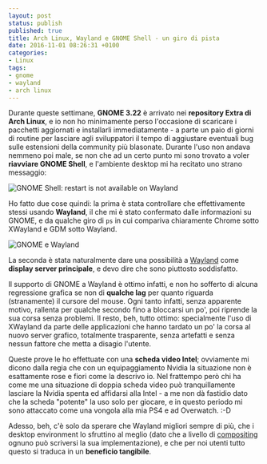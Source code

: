 ```yaml
---
layout: post
status: publish
published: true
title: Arch Linux, Wayland e GNOME Shell - un giro di pista
date: 2016-11-01 08:26:31 +0100
categories:
- Linux
tags:
- gnome
- wayland
- arch linux
---
```


Durante queste settimane, **GNOME 3.22** è arrivato nei **repository Extra di Arch Linux**, e io non ho minimamente perso l'occasione di scaricare i pacchetti aggiornati e installarli immediatamente - a parte un paio di giorni di routine per lasciare agli sviluppatori il tempo di aggiustare eventuali bug sulle estensioni della community più blasonate. Durante l'uso non andava nemmeno poi male, se non che ad un certo punto mi sono trovato a voler **riavviare GNOME Shell**, e l'ambiente desktop mi ha recitato uno strano messaggio:

![GNOME Shell: restart is not available on Wayland](https://gitlab.com/dottorblaster/blog-images/raw/master/images/gnome_wayland_restart.png)

Ho fatto due cose quindi: la prima è stata controllare che effettivamente stessi usando **Wayland**, il che mi è stato confermato dalle informazioni su GNOME, e da qualche giro di `ps` in cui compariva chiaramente Chrome sotto XWayland e GDM sotto Wayland.

![GNOME e Wayland](https://gitlab.com/dottorblaster/blog-images/raw/master/images/screen_gnome_wayland.png)

La seconda è stata naturalmente dare una possibilità a [Wayland](https://en.wikipedia.org/wiki/Wayland_(display_server_protocol)) come **display server principale**, e devo dire che sono piuttosto soddisfatto.

Il supporto di GNOME a Wayland è ottimo infatti, e non ho sofferto di alcuna regressione grafica se non di **qualche lag** per quanto riguarda (stranamente) il cursore del mouse. Ogni tanto infatti, senza apparente motivo, rallenta per qualche secondo fino a bloccarsi un po', poi riprende la sua corsa senza problemi. Il resto, beh, tutto ottimo: specialmente l'uso di XWayland da parte delle applicazioni che hanno tardato un po' la corsa al nuovo server grafico, totalmente trasparente, senza artefatti e senza nessun fattore che metta a disagio l'utente.

Queste prove le ho effettuate con una **scheda video Intel**; ovviamente mi dicono dalla regia che con un equipaggiamento Nvidia la situazione non è esattamente rose e fiori come la descrivo io. Nel frattempo però chi ha come me una situazione di doppia scheda video può tranquillamente lasciare la Nvidia spenta ed affidarsi alla Intel - a me non dà fastidio dato che la scheda "potente" la uso solo per giocare, e in questo periodo mi sono attaccato come una vongola alla mia PS4 e ad Overwatch. :-D

Adesso, beh, c'è solo da sperare che Wayland migliori sempre di più, che i desktop environment lo sfruttino al meglio (dato che a livello di [compositing](https://it.wikipedia.org/wiki/Compositing_window_manager) ognuno può scriversi la sua implementazione), e che per noi utenti tutto questo si traduca in un **beneficio tangibile**.
